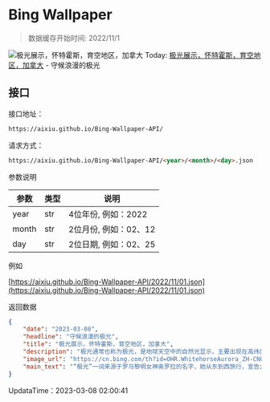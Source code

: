# Bing Wallpaper

> 数据缓存开始时间: 2022/11/1

![极光展示，怀特霍斯，育空地区，加拿大](https://cn.bing.com/th?id=OHR.WhitehorseAurora_ZH-CN0978404088_1920x1080.jpg&rf=LaDigue_1920x1080.jpg)
Today: [极光展示，怀特霍斯，育空地区，加拿大](https://cn.bing.com/th?id=OHR.WhitehorseAurora_ZH-CN0978404088_1920x1080.jpg&rf=LaDigue_1920x1080.jpg) - 守候浪漫的极光

## 接口

接口地址：

```html
https://aixiu.github.io/Bing-Wallpaper-API/
```

请求方式：

```html
https://aixiu.github.io/Bing-Wallpaper-API/<year>/<month>/<day>.json
```

参数说明

| 参数 | 类型 | 说明 |
| - | - | - |
| year | str | 4位年份, 例如：2022 |
| month | str | 2位月份, 例如：02、12 |
| day | str | 2位日期, 例如：02、25 |

例如

[https://aixiu.github.io/Bing-Wallpaper-API/2022/11/01.json](https://aixiu.github.io/Bing-Wallpaper-API/2022/11/01.json)

返回数据

```json
{
    "date": "2023-03-08",
    "headline": "守候浪漫的极光",
    "title": "极光展示，怀特霍斯，育空地区，加拿大",
    "description": "极光通常也称为极光，是地球天空中的自然光显示，主要出现在高纬度地区（北极和南极附近）。 极光显示出明亮光的动态模式，表现为覆盖整个天空的窗帘、光线、螺旋或动态闪烁。",
    "image_url": "https://cn.bing.com/th?id=OHR.WhitehorseAurora_ZH-CN0978404088_1920x1080.jpg&rf=LaDigue_1920x1080.jpg",
    "main_text": "“极光”一词来源于罗马黎明女神奥罗拉的名字，她从东到西旅行，宣告太阳的到来。"
}
```

UpdataTime：2023-03-08 02:00:41
